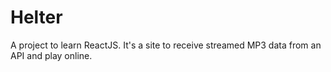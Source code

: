 # Helter
A project to learn ReactJS. It's a site to receive streamed MP3 data from an API and play online.
